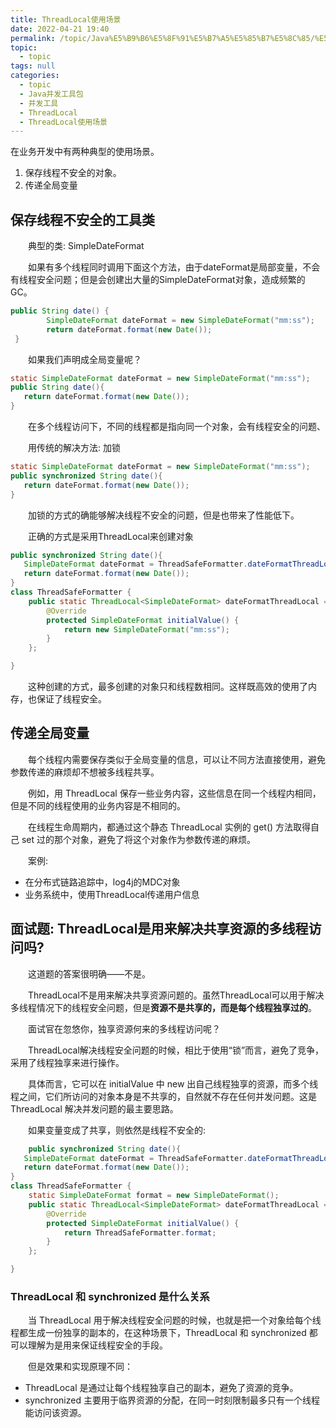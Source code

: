 ```yaml
---
title: ThreadLocal使用场景
date: 2022-04-21 19:40
permalink: /topic/Java%E5%B9%B6%E5%8F%91%E5%B7%A5%E5%85%B7%E5%8C%85/%E5%B9%B6%E5%8F%91%E5%B7%A5%E5%85%B7/ThreadLocal/ThreadLocal%E4%BD%BF%E7%94%A8%E5%9C%BA%E6%99%AF
topic: 
  - topic
tags: null
categories: 
  - topic
  - Java并发工具包
  - 并发工具
  - ThreadLocal
  - ThreadLocal使用场景
---
```

在业务开发中有两种典型的使用场景。

1. 保存线程不安全的对象。
2. 传递全局变量

## 保存线程不安全的工具类

　　典型的类: SimpleDateFormat

　　如果有多个线程同时调用下面这个方法，由于dateFormat是局部变量，不会有线程安全问题；但是会创建出大量的SimpleDateFormat对象，造成频繁的GC。

```java
public String date() {
        SimpleDateFormat dateFormat = new SimpleDateFormat("mm:ss");
        return dateFormat.format(new Date());
 }
```

　　如果我们声明成全局变量呢？

```java
static SimpleDateFormat dateFormat = new SimpleDateFormat("mm:ss");
public String date(){
   return dateFormat.format(new Date());
}
```

　　在多个线程访问下，不同的线程都是指向同一个对象，会有线程安全的问题、

　　用传统的解决方法: 加锁

```java
static SimpleDateFormat dateFormat = new SimpleDateFormat("mm:ss");
public synchronized String date(){
   return dateFormat.format(new Date());
}
```

　　加锁的方式的确能够解决线程不安全的问题，但是也带来了性能低下。

　　正确的方式是采用ThreadLocal来创建对象

```java
public synchronized String date(){
   SimpleDateFormat dateFormat = ThreadSafeFormatter.dateFormatThreadLocal.get();
   return dateFormat.format(new Date());
}
class ThreadSafeFormatter {
    public static ThreadLocal<SimpleDateFormat> dateFormatThreadLocal = new ThreadLocal<SimpleDateFormat>() {
        @Override
        protected SimpleDateFormat initialValue() {
            return new SimpleDateFormat("mm:ss");
        }
    };

}
```

　　这种创建的方式，最多创建的对象只和线程数相同。这样既高效的使用了内存，也保证了线程安全。

## 传递全局变量

　　每个线程内需要保存类似于全局变量的信息，可以让不同方法直接使用，避免参数传递的麻烦却不想被多线程共享。

　　例如，用 ThreadLocal 保存一些业务内容，这些信息在同一个线程内相同，但是不同的线程使用的业务内容是不相同的。

　　在线程生命周期内，都通过这个静态 ThreadLocal 实例的 get() 方法取得自己 set 过的那个对象，避免了将这个对象作为参数传递的麻烦。

　　案例:

+ 在分布式链路追踪中，log4j的MDC对象
+ 业务系统中，使用ThreadLocal传递用户信息

## 面试题: ThreadLocal是用来解决共享资源的多线程访问吗?

　　这道题的答案很明确——不是。

　　ThreadLocal不是用来解决共享资源问题的。虽然ThreadLocal可以用于解决多线程情况下的线程安全问题，但是**资源不是共享的，而是每个线程独享过的**。

　　面试官在忽悠你，独享资源何来的多线程访问呢？

　　ThreadLocal解决线程安全问题的时候，相比于使用“锁”而言，避免了竞争，采用了线程独享来进行操作。

　　具体而言，它可以在 initialValue 中 new 出自己线程独享的资源，而多个线程之间，它们所访问的对象本身是不共享的，自然就不存在任何并发问题。这是 ThreadLocal 解决并发问题的最主要思路。

　　如果变量变成了共享，则依然是线程不安全的:

```java
	public synchronized String date(){
   SimpleDateFormat dateFormat = ThreadSafeFormatter.dateFormatThreadLocal.get();
   return dateFormat.format(new Date());
}
class ThreadSafeFormatter {
  	static SimpleDateFormat format = new SimpleDateFormat();
    public static ThreadLocal<SimpleDateFormat> dateFormatThreadLocal = new ThreadLocal<SimpleDateFormat>() {
        @Override
        protected SimpleDateFormat initialValue() {
            return ThreadSafeFormatter.format;
        }
    };

}
```

### ThreadLocal 和 synchronized 是什么关系

　　当 ThreadLocal 用于解决线程安全问题的时候，也就是把一个对象给每个线程都生成一份独享的副本的，在这种场景下，ThreadLocal 和 synchronized 都可以理解为是用来保证线程安全的手段。

　　但是效果和实现原理不同：

- ThreadLocal 是通过让每个线程独享自己的副本，避免了资源的竞争。
- synchronized 主要用于临界资源的分配，在同一时刻限制最多只有一个线程能访问该资源。
